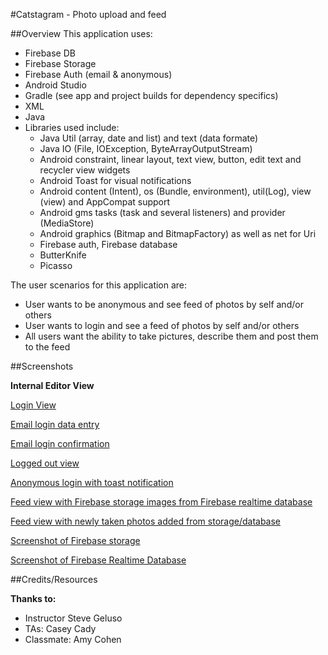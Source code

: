 #Catstagram - Photo upload and feed

##Overview
This application uses:

- Firebase DB
- Firebase Storage
- Firebase Auth (email & anonymous)
- Android Studio
- Gradle (see app and project builds for dependency specifics)
- XML
- Java
- Libraries used include:
     - Java Util (array, date and list) and text (data formate)
     - Java IO (File, IOException, ByteArrayOutputStream)
     - Android constraint, linear layout, text view, button, edit text and recycler view widgets
     - Android Toast for visual notifications
     - Android content (Intent), os (Bundle, environment), util(Log), view (view) and AppCompat support
     - Android gms tasks (task and several listeners) and provider (MediaStore)
     - Android graphics (Bitmap and BitmapFactory) as well as net for Uri
     - Firebase auth, Firebase database
     - ButterKnife
     - Picasso
   
The user scenarios for this application are:

- User wants to be anonymous and see feed of photos by self and/or others
- User wants to login and see a feed of photos by self and/or others
- All users want the ability to take pictures, describe them and post them to the feed


##Screenshots

**Internal Editor View**

[Login View](/Users/sooz/codefellows/401Java/Labs/34-auth-and-image-upload/screenshots/loginactivity_atlaunch.png)

[Email login data entry](/Users/sooz/codefellows/401Java/Labs/34-auth-and-image-upload/screenshots/emaillogin.png)

[Email login confirmation](/Users/sooz/codefellows/401Java/Labs/34-auth-and-image-upload/screenshots/emaillogin_confirmation.png)

[Logged out view](/Users/sooz/codefellows/401Java/Labs/34-auth-and-image-upload/screenshots/loggedout_view.png)

[Anonymous login with toast notification](anonlogin_toastnotification.png)

[Feed view with Firebase storage images from Firebase realtime database](/Users/sooz/codefellows/401Java/Labs/34-auth-and-image-upload/screenshots/feedview_storageimages_fromdb.png)

[Feed view with newly taken photos added from storage/database](/Users/sooz/codefellows/401Java/Labs/34-auth-and-image-upload/screenshots/takenphotos_addedtofeed.png)

[Screenshot of Firebase storage](/Users/sooz/codefellows/401Java/Labs/34-auth-and-image-upload/screenshots/storage_screenshot.png)

[Screenshot of Firebase Realtime Database](/Users/sooz/codefellows/401Java/Labs/34-auth-and-image-upload/screenshots/database_screenshot.png)


##Credits/Resources

__Thanks to:__

- Instructor Steve Geluso
- TAs: Casey Cady
- Classmate: Amy Cohen
